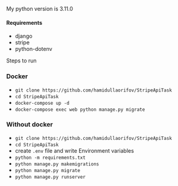 My python version is 3.11.0


#### Requirements

- django
- stripe
- python-dotenv


Steps to run 

### Docker

- `git clone https://github.com/hamidullaorifov/StripeApiTask`
- `cd StripeApiTask`
- `docker-compose up -d`
- `docker-compose exec web python manage.py migrate`


### Without docker

- `git clone https://github.com/hamidullaorifov/StripeApiTask`
- `cd StripeApiTask`
- create `.env` file and write Environment variables
- `python -m requirements.txt`
- `python manage.py makemigrations`
- `python manage.py migrate` 
- `python manage.py runserver`





